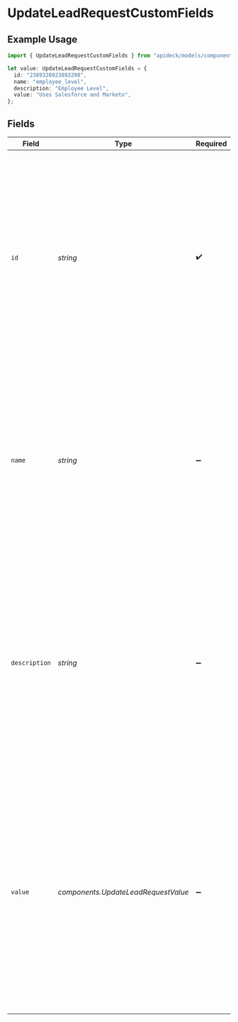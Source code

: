 # UpdateLeadRequestCustomFields

## Example Usage

```typescript
import { UpdateLeadRequestCustomFields } from "apideck/models/components";

let value: UpdateLeadRequestCustomFields = {
  id: "2389328923893298",
  name: "employee_level",
  description: "Employee Level",
  value: "Uses Salesforce and Marketo",
};
```

## Fields

| Field                                                                                                                                                                                                                                                                          | Type                                                                                                                                                                                                                                                                           | Required                                                                                                                                                                                                                                                                       | Description                                                                                                                                                                                                                                                                    | Example                                                                                                                                                                                                                                                                        |
| ------------------------------------------------------------------------------------------------------------------------------------------------------------------------------------------------------------------------------------------------------------------------------ | ------------------------------------------------------------------------------------------------------------------------------------------------------------------------------------------------------------------------------------------------------------------------------ | ------------------------------------------------------------------------------------------------------------------------------------------------------------------------------------------------------------------------------------------------------------------------------ | ------------------------------------------------------------------------------------------------------------------------------------------------------------------------------------------------------------------------------------------------------------------------------ | ------------------------------------------------------------------------------------------------------------------------------------------------------------------------------------------------------------------------------------------------------------------------------ |
| `id`                                                                                                                                                                                                                                                                           | *string*                                                                                                                                                                                                                                                                       | :heavy_check_mark:                                                                                                                                                                                                                                                             | A mandatory unique identifier for each custom field, ensuring that each field can be distinctly referenced and managed. This ID must be a valid string that uniquely identifies the custom field within the context of the lead.                                               | 2389328923893298                                                                                                                                                                                                                                                               |
| `name`                                                                                                                                                                                                                                                                         | *string*                                                                                                                                                                                                                                                                       | :heavy_minus_sign:                                                                                                                                                                                                                                                             | The display name of the custom field, providing a human-readable label that describes the field's content or purpose. This name should be a string that clearly conveys the nature of the data stored in the field.                                                            | employee_level                                                                                                                                                                                                                                                                 |
| `description`                                                                                                                                                                                                                                                                  | *string*                                                                                                                                                                                                                                                                       | :heavy_minus_sign:                                                                                                                                                                                                                                                             | Provides additional context or details about the custom field, helping users understand its purpose and usage. This description should be a string that elaborates on the field's role or significance within the lead's data structure.                                       | Employee Level                                                                                                                                                                                                                                                                 |
| `value`                                                                                                                                                                                                                                                                        | *components.UpdateLeadRequestValue*                                                                                                                                                                                                                                            | :heavy_minus_sign:                                                                                                                                                                                                                                                             | The value assigned to a custom field for the lead. This allows for storing additional, non-standard information specific to the lead, which can be tailored to fit unique business needs. Ensure the value aligns with the expected data type and format for the custom field. |                                                                                                                                                                                                                                                                                |